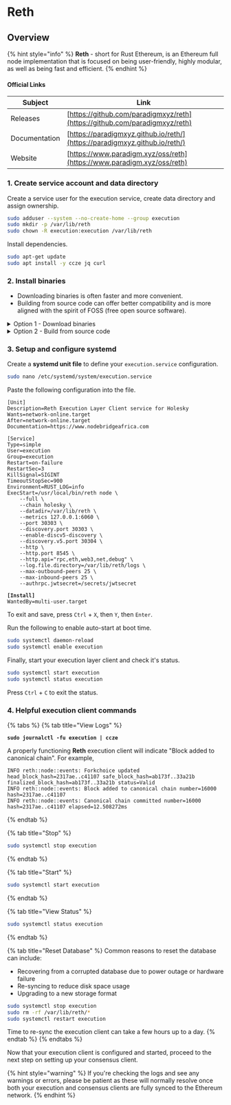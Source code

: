 # Reth

## Overview

{% hint style="info" %}
**Reth** - short for Rust Ethereum, is an Ethereum full node implementation that is focused on being user-friendly, highly modular, as well as being fast and efficient.
{% endhint %}

#### Official Links

| Subject       | Link                                                                       |
| ------------- | -------------------------------------------------------------------------- |
| Releases      | [https://github.com/paradigmxyz/reth](https://github.com/paradigmxyz/reth) |
| Documentation | [https://paradigmxyz.github.io/reth/](https://paradigmxyz.github.io/reth/) |
| Website       | [https://www.paradigm.xyz/oss/reth](https://www.paradigm.xyz/oss/reth)     |

### 1. Create service account and data directory

Create a service user for the execution service, create data directory and assign ownership.

```bash
sudo adduser --system --no-create-home --group execution
sudo mkdir -p /var/lib/reth
sudo chown -R execution:execution /var/lib/reth
```

Install dependencies.

```bash
sudo apt-get update
sudo apt install -y ccze jq curl
```

### **2. Install binaries**

* Downloading binaries is often faster and more convenient.
* Building from source code can offer better compatibility and is more aligned with the spirit of FOSS (free open source software).

<details>

<summary>Option 1 - Download binaries</summary>

```bash
RELEASE_URL="https://api.github.com/repos/paradigmxyz/reth/releases/latest"
BINARIES_URL="$(curl -s $RELEASE_URL | jq -r '.assets[] | select(.name | startswith ("reth")) | .browser_download_url' | grep x86_64-unknown-linux-gnu.tar.gz$)"

echo Downloading URL: $BINARIES_URL

cd $HOME
wget -O reth.tar.gz $BINARIES_URL
tar -xzvf reth.tar.gz -C $HOME
rm reth.tar.gz
```

Install the binaries and display the version.

```bash
sudo mv $HOME/reth /usr/local/bin
reth --version
```

</details>

<details>

<summary>Option 2 - Build from source code</summary>

**Install rust dependency**

```bash
curl --proto '=https' --tlsv1.2 -sSf https://sh.rustup.rs | sh
```

When prompted, enter '1' to proceed with the default install.

Update your environment variables.

```bash
echo export PATH="$HOME/.cargo/bin:$PATH" >> ~/.bashrc
source ~/.bashrc
```

Install rust dependencies.

```bash
sudo apt-get update
sudo apt install -y git libclang-dev pkg-config build-essential
```

Build the binaries.

```bash
mkdir -p ~/git
cd ~/git
git clone https://github.com/paradigmxyz/reth.git
cd reth
git fetch --tags
# Get latest tag name
latestTag=$(git describe --tags `git rev-list --tags --max-count=1`)
# Checkout latest tag
git checkout $latestTag
# Build the release
cargo build --release --features jemalloc
```

In case of compilation errors, run the following sequence.

```bash
rustup update
cargo clean
cargo build --release --features jemalloc
```

Verify Reth was built properly by checking the version number.

```bash
~/git/reth/target/release/reth --version
```

Install the binary.

```bash
sudo cp ~/git/reth/target/release/reth /usr/local/bin
```

</details>

### **3. Setup and configure systemd**

Create a **systemd unit file** to define your `execution.service` configuration.

```bash
sudo nano /etc/systemd/system/execution.service
```

Paste the following configuration into the file.

<pre class="language-bash"><code class="lang-bash">[Unit]
Description=Reth Execution Layer Client service for Holesky
Wants=network-online.target
After=network-online.target
Documentation=https://www.nodebridgeafrica.com

[Service]
Type=simple
User=execution
Group=execution
Restart=on-failure
RestartSec=3
KillSignal=SIGINT
TimeoutStopSec=900
Environment=RUST_LOG=info
ExecStart=/usr/local/bin/reth node \
    --full \
    --chain holesky \
    --datadir=/var/lib/reth \
    --metrics 127.0.0.1:6060 \
    --port 30303 \
    --discovery.port 30303 \
    --enable-discv5-discovery \
    --discovery.v5.port 30304 \
    --http \
    --http.port 8545 \
    --http.api="rpc,eth,web3,net,debug" \
    --log.file.directory=/var/lib/reth/logs \
    --max-outbound-peers 25 \
    --max-inbound-peers 25 \
    --authrpc.jwtsecret=/secrets/jwtsecret
   
<strong>[Install]
</strong>WantedBy=multi-user.target
</code></pre>

To exit and save, press `Ctrl` + `X`, then `Y`, then `Enter`.

Run the following to enable auto-start at boot time.

```bash
sudo systemctl daemon-reload
sudo systemctl enable execution
```

Finally, start your execution layer client and check it's status.

```bash
sudo systemctl start execution
sudo systemctl status execution
```

Press `Ctrl` + `C` to exit the status.

### 4. Helpful execution client commands

{% tabs %}
{% tab title="View Logs" %}
<pre class="language-bash"><code class="lang-bash"><strong>sudo journalctl -fu execution | ccze
</strong></code></pre>

A properly functioning **Reth** execution client will indicate "Block added to canonical chain". For example,

```
INFO reth::node::events: Forkchoice updated head_block_hash=2317ae..c41107 safe_block_hash=ab173f..33a21b finalized_block_hash=ab173f..33a21b status=Valid
INFO reth::node::events: Block added to canonical chain number=16000 hash=2317ae..c41107
INFO reth::node::events: Canonical chain committed number=16000 hash=2317ae..c41107 elapsed=12.508272ms
```
{% endtab %}

{% tab title="Stop" %}
```bash
sudo systemctl stop execution
```
{% endtab %}

{% tab title="Start" %}
```bash
sudo systemctl start execution
```
{% endtab %}

{% tab title="View Status" %}
```bash
sudo systemctl status execution
```
{% endtab %}

{% tab title="Reset Database" %}
Common reasons to reset the database can include:

* Recovering from a corrupted database due to power outage or hardware failure
* Re-syncing to reduce disk space usage
* Upgrading to a new storage format

```bash
sudo systemctl stop execution
sudo rm -rf /var/lib/reth/*
sudo systemctl restart execution
```

Time to re-sync the execution client can take a few hours up to a day.
{% endtab %}
{% endtabs %}

Now that your execution client is configured and started, proceed to the next step on setting up your consensus client.

{% hint style="warning" %}
If you're checking the logs and see any warnings or errors, please be patient as these will normally resolve once both your execution and consensus clients are fully synced to the Ethereum network.
{% endhint %}
